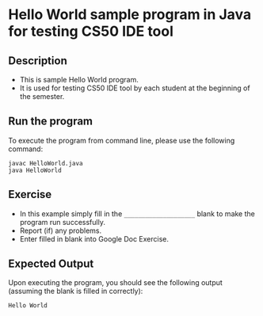 # Hello World sample program in Java for testing CS50 IDE tool 

## Description
* This is sample Hello World program.
* It is used for testing CS50 IDE tool by each student at the beginning of the semester.

## Run the program
To execute the program from command line, please use the following command:

```
javac HelloWorld.java
java HelloWorld
```

## Exercise
* In this example simply fill in the `____________________`  blank to make the program run successfully.
* Report (if) any problems.
* Enter filled in blank into Google Doc Exercise.


## Expected Output
Upon executing the program, you should see the following output (assuming the blank is filled in correctly):

```
Hello World
```
